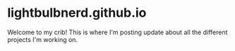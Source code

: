 # lightbulbnerd.github.io
Welcome to my crib! This is where I'm posting update about all the different projects I'm working on. 
